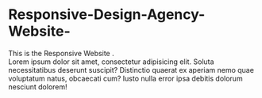 # Responsive-Design-Agency-Website-
This is the Responsive Website .  
Lorem ipsum dolor sit amet, consectetur adipisicing elit. Soluta necessitatibus deserunt suscipit? Distinctio quaerat ex aperiam nemo quae voluptatum natus, obcaecati cum? Iusto nulla error ipsa debitis dolorum nesciunt dolorem!
